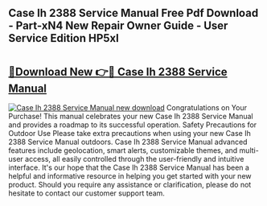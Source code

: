## Case Ih 2388 Service Manual Free Pdf Download - Part-xN4 New Repair Owner Guide - User Service Edition HP5xl

# <h2><a href="http://bc94997.oget.top/?id=Case+Ih+2388+Service+Manual">🔗Download New 👉🔴 Case Ih 2388 Service Manual</a></h2>

[![Case Ih 2388 Service Manual new download](https://i.imgur.com/5g1atiW.png)](http://bc94997.oget.top/?id=Case+Ih+2388+Service+Manual)
Congratulations on Your Purchase! This manual celebrates your new Case Ih 2388 Service Manual and provides a roadmap to its successful operation. Safety Precautions for Outdoor Use Please take extra precautions when using your new Case Ih 2388 Service Manual outdoors. Case Ih 2388 Service Manual advanced features include geolocation, smart alerts, customizable themes, and multi-user access, all easily controlled through the user-friendly and intuitive interface. It's our hope that the Case Ih 2388 Service Manual has been a helpful and informative resource in helping you get started with your new product. Should you require any assistance or clarification, please do not hesitate to contact our customer support team.
